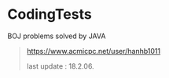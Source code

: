 # CodingTests

BOJ problems solved by JAVA


> https://www.acmicpc.net/user/hanhb1011
>
> last update : 18.2.06.